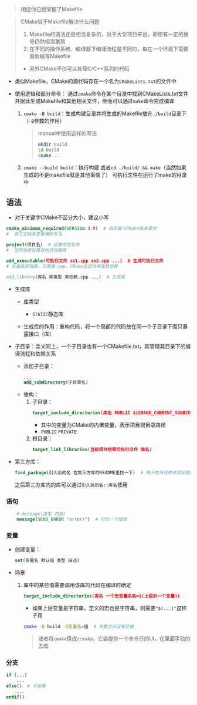 > 相信你已经掌握了Makefile

> CMake较于Makefile解决什么问题
>
> 1.  Makefile的语法还是相当复杂的，对于大型项目来说，即使有一定的推导仍然相当繁琐
> 2.  在不同的操作系统、编译器下编译流程是不同的，每在一个环境下需要重新编写Makefile
>
> *   另外CMake不仅可以处理C/C++系列的代码

*   类似Makefile，CMake的源代码存在一个名为`CMakeLists.txt`的文件中

*   使用逻辑和部分命令：
    通过`cmake`命令在某个目录中找到CMakeLists.txt文件并据此生成Makefile和其他相关文件，继而可以通过`make`命令完成编译
    1.  `cmake -B build`：生成构建目录并将生成的Makefile放在`./build`目录下（`-B`参数的作用）
        > manual中使用这样的写法
        >
        > ```bash
        > mkdir build
        > cd build
        > cmake ..
        > ```
    2.  `cmake --build build`：执行构建
        或者`cd ./build/ && make`（当然如果生成的不是makefile就是其他事情了）
        可执行文件在运行了make的目录中

## 语法

*   对于关键字CMake不区分大小，建议小写

```CMake
cmake_minimum_required(VERSION 3.9)  # 指定最小CMake版本要求
#  官方文档有更鲁棒的写法

project(项目名)  # 设置项目名称
#  当然也能设置其他项目属性

add_executable(可执行文件 xx1.cpp xx2.cpp ...)  # 生成可执行文件
# 后面是其依赖，只需要.cpp，CMake会自动寻找其依赖

add_library(库名 库类型 库依赖.cpp ...)  # 生成库
```

*   生成库
    *   库类型
        *   `STATIC`静态库

    *   生成库的作用：重构代码，将一个局部的代码放在同一个子目录下而只暴露接口（库）

*   子目录：含义同上，一个子目录也有一个CMakefile.txt，其管理其目录下的编译流程和依赖关系
    *   添加子目录：
        ```CMake
        ...
        add_subdirectory(子目录名)
        ```
    *   重构：
        1.  子目录：
            ```CMake
            target_include_directories(库名 PUBLIC ${CMAKE_CURRENT_SOURCE_DIR}/...)
            ```
            *   其中的变量为CMake的内置变量，表示项目根目录路径
            *   `PUBLIC`
                `PRIVATE`
        2.  根目录：
            ```CMake
            target_link_libraries(当前项目结果可执行文件 库名)
            ```

*   第三方库：
    ```CMake
    find_package(引入后的名 在第三方库的README里找一下)  # 用于在系统中寻找安装的第三方库的头文件和库文件的位置
    ```
    之后第三方库内的库可以通过`引入后的名::库名`使用

### 语句

```CMake
    # message(类型 内容)
    message(SEND_ERROR "error!")  # 打印一个错误
```

### 变量

*   创建变量：
    ```CMake
    set(变量名 默认值 类型 描述)
    ```

*   场景
    1.  库中的某些值需要调用该库的代码在编译时确定
        ```CMake
        target_include_directories(库名 一个宏变量名称=$(上层的一个变量))
        ```
        *   如果上层变量是字符串，定义的宏也是字符串，则需要`"$(...)"`这样子用
        ```bash
        cmake -B build -D变量名=值  # 参数之间没有空格
        ```
        > 或者将`cmake`换成`ccmake`，它会提供一个命令行的UI，在里面手动的去改

### 分支

```CMake
if (...)
    ...
else()  # 可省略
    ...
endif()
```

